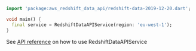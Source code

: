 ```dart
import 'package:aws_redshift_data_api/redshift-data-2019-12-20.dart';

void main() {
  final service = RedshiftDataAPIService(region: 'eu-west-1');
}
```

See [API reference](https://pub.dev/documentation/aws_redshift_data_api/latest/redshift-data-2019-12-20/RedshiftDataAPIService-class.html) on how to use RedshiftDataAPIService
